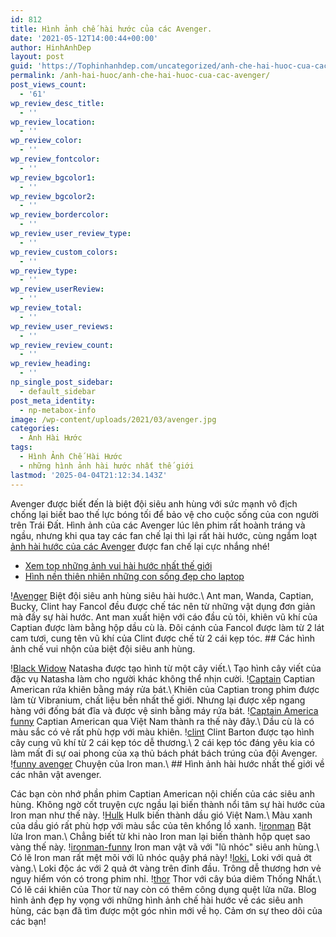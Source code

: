 ```yaml
---
id: 812
title: Hình ảnh chế hài hước của các Avenger.
date: '2021-05-12T14:00:44+00:00'
author: HinhAnhDep
layout: post
guid: 'https://Tophinhanhdep.com/uncategorized/anh-che-hai-huoc-cua-cac-avenger/'
permalink: /anh-hai-huoc/anh-che-hai-huoc-cua-cac-avenger/
post_views_count:
  - '61'
wp_review_desc_title:
  - ''
wp_review_location:
  - ''
wp_review_color:
  - ''
wp_review_fontcolor:
  - ''
wp_review_bgcolor1:
  - ''
wp_review_bgcolor2:
  - ''
wp_review_bordercolor:
  - ''
wp_review_user_review_type:
  - ''
wp_review_custom_colors:
  - ''
wp_review_type:
  - ''
wp_review_userReview:
  - ''
wp_review_total:
  - ''
wp_review_user_reviews:
  - ''
wp_review_review_count:
  - ''
wp_review_heading:
  - ''
np_single_post_sidebar:
  - default_sidebar
post_meta_identity:
  - np-metabox-info
image: /wp-content/uploads/2021/03/avenger.jpg
categories:
  - Ảnh Hài Hước
tags:
  - Hình Ảnh Chế Hài Hước
  - những hình ảnh hài hước nhất thế giới
lastmod: '2025-04-04T21:12:34.143Z'
---
```

Avenger được biết đến là biệt đội siêu anh hùng với sức mạnh vô địch chống lại biết bao thế lực bóng tối để bảo vệ cho cuộc sống của con người trên Trái Đất. Hình ảnh của các Avenger lúc lên phim rất hoành tráng và ngầu, nhưng khi qua tay các fan chế lại thì lại rất hài hước, cùng ngắm loạt [ảnh hài hước của các Avenger](https://tophinhanhdep.com/anh-hai-huoc/anh-che-hai-huoc-cua-cac-avenger/) được fan chế lại cực nhắng nhé!

- [Xem top những ảnh vui hài hước nhất thế giới](https://tophinhanhdep.com/anh-hai-huoc/hinh-anh-vui-hai-huoc-nhat/)
- [Hình nền thiên nhiên những con sống đẹp cho laptop](https://tophinhanhdep.com/hinh-nen-dep/hinh-anh-nhung-con-song-dep-nhat/)
 
 \![Avenger](https://tophinhanhdep.com/wp-content/uploads/2021/03/avenger.jpg) Biệt đội siêu anh hùng siêu hài hước.\ Ant man, Wanda, Captian, Bucky, Clint hay Fancol đều được chế tác nên từ những vật dụng đơn giản mà đầy sự hài hước. Ant man xuất hiện với cáo đầu củ tỏi, khiên vũ khí của Captian được làm bằng hộp dầu cù là. Đôi cánh của Fancol được làm từ 2 lát cam tươi, cung tên vũ khí của Clint được chế từ 2 cái kẹp tóc. ## Các hình ảnh chế vui nhộn của biệt đội siêu anh hùng.

 \![Black Widow](https://tophinhanhdep.com/wp-content/uploads/2021/03/Black-Widow.jpg) Natasha được tạo hình từ một cây viết.\ Tạo hình cây viết của đặc vụ Natasha làm cho người khác không thể nhịn cười. \![Captain](https://tophinhanhdep.com/wp-content/uploads/2021/03/Captain.jpg) Captian American rứa khiên bằng máy rửa bát.\ Khiên của Captian trong phim được làm từ Vibranium, chất liệu bền nhất thế giới. Nhưng lại được xếp ngang hàng với đống bát đĩa và được vệ sinh bằng máy rứa bát. \![Captain America funny](https://tophinhanhdep.com/wp-content/uploads/2021/03/Captain-America-funny.jpg) Captian American qua Việt Nam thành ra thế này đây.\ Dầu cù là có màu sắc có vẻ rất phù hợp với màu khiên. \![clint](https://tophinhanhdep.com/wp-content/uploads/2021/03/clint.jpg) Clint Barton được tạo hình cây cung vũ khí từ 2 cái kẹp tóc dễ thương.\ 2 cái kẹp tóc đáng yêu kia có làm mất đi sự oai phong của xạ thủ bách phát bách trúng của đội Avenger. \![funny avenger](https://tophinhanhdep.com/wp-content/uploads/2021/03/funny-avenger.jpg) Chuyện của Iron man.\ ## Hình ảnh hài hước nhất thế giới về các nhân vật avenger.

 Các bạn còn nhớ phần phim Captian American nội chiến của các siêu anh hùng. Không ngờ cốt truyện cực ngầu lại biến thành nổi tâm sự hài hước của Iron man như thế này. \![Hulk](https://tophinhanhdep.com/wp-content/uploads/2021/03/Hulk-1.jpg) Hulk biến thành dầu gió Việt Nam.\ Màu xanh của dầu gió rất phù hợp với màu sắc của tên khổng lồ xanh. \![ironman](https://tophinhanhdep.com/wp-content/uploads/2021/03/ironman.jpg) Bật lửa Iron man.\ Chẳng biết từ khi nào Iron man lại biến thành hộp quẹt sao vàng thế này. \![ironman-funny](https://tophinhanhdep.com/wp-content/uploads/2021/03/ironman-funny.jpg) Iron man vật vã với "lũ nhóc" siêu anh hùng.\ Có lẽ Iron man rất mệt mõi với lũ nhóc quậy phá này! \![loki.](https://tophinhanhdep.com/wp-content/uploads/2021/03/loki..jpg) Loki với quả ớt vàng.\ Loki độc ác với 2 quả ớt vàng trên đỉnh đầu. Trông dễ thương hơn vẻ nguy hiểm vón có trong phim nhỉ. \![thor](https://tophinhanhdep.com/wp-content/uploads/2021/03/thor-2.jpg) Thor với cây búa diêm Thống Nhất.\ Có lẽ cái khiên của Thor từ nay còn có thêm công dụng quệt lửa nữa. Blog hình ảnh đẹp hy vọng với những hình ảnh chế hài hước về các siêu anh hùng, các bạn đã tìm được một góc nhìn mới về họ. Cảm ơn sự theo dõi của các bạn!
